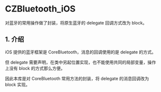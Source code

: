 # CZBluetooth_iOS
对蓝牙的常用操作做了封装，将原生蓝牙的 delegate 回调方式改为 block。

## 1. 介绍

iOS 提供的蓝牙框架是 CoreBluetooth，消息的回调使用的是 delegate 的方式。

但 delegate 需要声明，在类中另起位置实现，也不能使用共同的局部变量，操作上没有 block 的方式那么方便。

因此本库是对 CoreBluetooth 常用方法的封装，将 delegate 的消息回调改为 block 实现。

